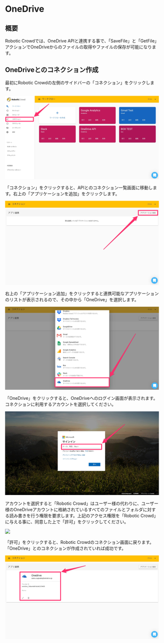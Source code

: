 # OneDrive

## 概要

Robotic Crowdでは、OneDrive APIと連携する事で、「SaveFile」と「GetFile」アクションでOneDriveからのファイルの取得やファイルの保存が可能になります。

## OneDriveとのコネクション作成

最初にRobotic Crowdの左側のサイドバーの「コネクション」をクリックします。

![](../.gitbook/assets/connection_click.png)

「コネクション」をクリックすると、APIとのコネクション一覧画面に移動します。右上の「アプリケーションを追加」をクリックします。

![](../.gitbook/assets/connection_ui.png)

右上の「アプリケーション追加」をクリックすると連携可能なアプリケーションのリストが表示されるので、その中から「OneDrive」を選択します。

![](../.gitbook/assets/connection_list_onedrive.png)

「OneDrive」をクリックすると、OneDriveへのログイン画面が表示されます。コネクションに利用するアカウントを選択してください。

![](../.gitbook/assets/onedrive_account.png)

アカウントを選択すると「Robotic Crowd」はユーザー様の代わりに、ユーザー様のOneDriveアカウントに格納されているすべてのファイルとフォルダに対する読み書きを行う権限を要求します。上記のアクセス権限を「Robotic Crowd」に与える事に、同意した上で「許可」をクリックしてください。

![](https://github.com/Tutorial-Inc/docs.roboticcrowd.com/tree/5f0361dc1cd9c079e3f8aa0b576004168638eaac/.gitbook/assets/onedrive_integration.png)

「許可」をクリックすると、Robotic Crowdのコネクション画面に戻ります。「OneDrive」とのコネクションが作成されていれば成功です。

![](../.gitbook/assets/set_onedrive.png)

